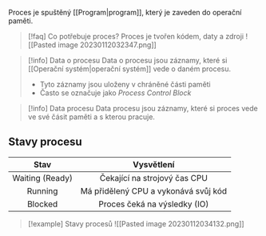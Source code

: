 Proces je spuštěný [[Program|program]], který je zaveden do operační paměti.

>[!faq] Co potřebuje proces?
>Proces je tvořen kódem, daty a zdroji
>![[Pasted image 20230112032347.png]]

>[!info] Data o procesu
>Data o procesu jsou záznamy, které si [[Operační systém|operační systém]] vede o daném procesu.
>- Tyto záznamy jsou uloženy v chráněné části paměti
>- Často se označuje jako *Process Control Block*

>[!info] Data procesu
>Data procesu jsou záznamy, které si proces vede ve své čásit paměti a s kterou pracuje.

## Stavy procesu

|Stav|Vysvětlení|
|:--:|:--:|
|Waiting (Ready)|Čekající na strojový čas CPU|
|Running|Má přidělený CPU a vykonává svůj kód|
|Blocked|Proces čeká na výsledky (IO)|

>[!example] Stavy procesů
>![[Pasted image 20230112034132.png]]